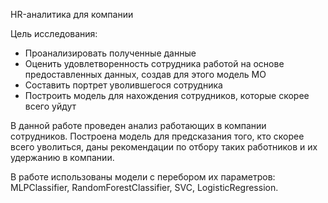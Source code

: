 HR-аналитика для компании

Цель исследования:

- Проанализировать полученные данные
- Оценить удовлетворенность сотрудника работой на основе предоставленных данных, создав для этого модель МО
- Составить портрет уволившегося сотрудника
- Построить модель для нахождения сотрудников, которые скорее всего уйдут


В данной работе проведен анализ работающих в компании сотрудников. Построена модель для предсказания того, кто скорее всего уволиться, даны рекомендации по отбору таких работников и их удержанию в компании.

В работе использованы модели с перебором их параметров: MLPClassifier, RandomForestClassifier, SVC, LogisticRegression.
